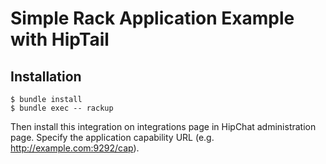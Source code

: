 # Simple Rack Application Example with HipTail

## Installation

    $ bundle install
    $ bundle exec -- rackup

Then install this integration on integrations page in HipChat administration page.
Specify the application capability URL (e.g. http://example.com:9292/cap).
